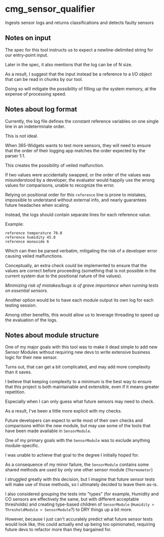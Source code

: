 # cmg_sensor_qualifier
Ingests sensor logs and returns classifications and detects faulty sensors

## Notes on input
The spec for this tool instructs us to expect a newline-delimited string for our entry-point input.

Later in the spec, it also mentions that the log can be of N size.


As a result, I suggest that the input instead be a reference to a I/O object that can be read in chunks by our tool.

Doing so will mitigate the possibility of filling up the system memory, at the expense of processing speed.

## Notes about log format
Currently, the log file defines the constant reference variables on one single line in an indeterminate order.

This is not ideal.


When 365-Widgets wants to test more sensors, they will need to ensure that the order of their logging app matches the order expected by the parser 1:1.


This creates the possibility of veiled malfunction.

If two values were accidentally swapped, or the order of the values was misunderstood by a developer, the evaluator would happily use the wrong values for comparisons, unable to recognize the error.


Relying on positional order for this `reference` line is prone to mistakes, impossible to understand without external info, and nearly guarantees future headaches when scaling.


Instead, the logs should contain separate lines for each reference value.

Example:
```
reference temperature 70.0
reference humidity 45.0
reference monoxide 6
```
Which can then be parsed verbatim, mitigating the risk of a developer error causing veiled malfunctions.

Conceptually, an extra check could be implemented to ensure that the values are correct before proceeding (something that is not possible in the current system due to the positional nature of the values).


*Minimizing risk of mistakes/bugs is of grave importance when running tests on essential sensors.*

Another option would be to have each module output its own log for each testing session.

Among other benefits, this would allow us to leverage threading to speed up the evaluation of the logs.

## Notes about module structure
One of my major goals with this tool was to make it dead simple to add new Sensor Modules without requiring new devs to write extensive business logic for their new sensor.

Turns out, that can get a bit complicated, and may add more complexity than it saves.


I believe that keeping complexity to a minimum is the best way to ensure that this project is both maintainable and extensible, even if it means greater repetition. 

Especially when I can only guess what future sensors may need to check.


As a result, I've been a little more explicit with my checks.

Future developers can expect to write most of their own checks and comparisons within the new module, but may use some of the tools that have been made available in `SensorModule`.


One of my primary goals with the `SensorModule` was to exclude anything module-specific.

I was unable to achieve that goal to the degree I initially hoped for.


As a consequence of my minor failure, the `SensorModule` contains some shared methods are used by only one other sensor module (`Thermometer`)

I struggled greatly with this decision, but I imagine that future sensor tests will make use of those methods, so I ultimately decided to leave them as-is.


I also considered grouping the tests into "types" (for example, Humidity and CO sensors are effectively the same, but with different acceptable thresholds) and creating type-based children of `SensorModule` (`Humidity > ThresholdModule > SensorModule`?) to DRY things up a bit more.

However, because I just can't accurately predict what future sensor tests would look like, this could actually end up being too opinionated, requiring future devs to refactor more than they bargained for.
